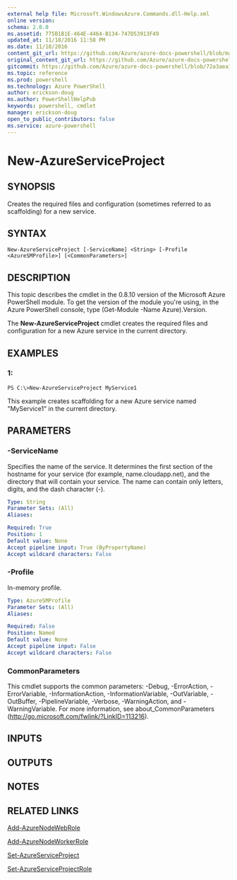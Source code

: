 ```yaml
---
external help file: Microsoft.WindowsAzure.Commands.dll-Help.xml
online version: 
schema: 2.0.0
ms.assetid: 775B1B1E-464E-4464-B134-747D53913F49
updated_at: 11/18/2016 11:58 PM
ms.date: 11/18/2016
content_git_url: https://github.com/Azure/azure-docs-powershell/blob/master/azureps-cmdlets-docs/ServiceManagement/Azure.Compute/v2.1.0/New-AzureServiceProject.md
original_content_git_url: https://github.com/Azure/azure-docs-powershell/blob/master/azureps-cmdlets-docs/ServiceManagement/Azure.Compute/v2.1.0/New-AzureServiceProject.md
gitcommit: https://github.com/Azure/azure-docs-powershell/blob/72a3aea1f1ed5e83ed5c6c8596a219daeabbbe22/azureps-cmdlets-docs/ServiceManagement/Azure.Compute/v2.1.0/New-AzureServiceProject.md
ms.topic: reference
ms.prod: powershell
ms.technology: Azure PowerShell
author: erickson-doug
ms.author: PowerShellHelpPub
keywords: powershell, cmdlet
manager: erickson-doug
open_to_public_contributors: false
ms.service: azure-powershell
---
```


# New-AzureServiceProject

## SYNOPSIS
Creates the required files and configuration (sometimes referred to as scaffolding) for a new service.

## SYNTAX

```
New-AzureServiceProject [-ServiceName] <String> [-Profile <AzureSMProfile>] [<CommonParameters>]
```

## DESCRIPTION
This topic describes the cmdlet in the 0.8.10 version of the Microsoft Azure PowerShell module.
To get the version of the module you're using, in the Azure PowerShell console, type (Get-Module -Name Azure).Version.

The **New-AzureServiceProject** cmdlet creates the required files and configuration for a new Azure service in the current directory.

## EXAMPLES

### 1:
```
PS C:\>New-AzureServiceProject MyService1
```

This example creates scaffolding for a new Azure service named "MyService1" in the current directory.

## PARAMETERS

### -ServiceName
Specifies the name of the service.
It determines the first section of the hostname for your service (for example, name.cloudapp.net), and the directory that will contain your service.
The name can contain only letters, digits, and the dash character (-).

```yaml
Type: String
Parameter Sets: (All)
Aliases: 

Required: True
Position: 1
Default value: None
Accept pipeline input: True (ByPropertyName)
Accept wildcard characters: False
```

### -Profile
In-memory profile.

```yaml
Type: AzureSMProfile
Parameter Sets: (All)
Aliases: 

Required: False
Position: Named
Default value: None
Accept pipeline input: False
Accept wildcard characters: False
```

### CommonParameters
This cmdlet supports the common parameters: -Debug, -ErrorAction, -ErrorVariable, -InformationAction, -InformationVariable, -OutVariable, -OutBuffer, -PipelineVariable, -Verbose, -WarningAction, and -WarningVariable. For more information, see about_CommonParameters (http://go.microsoft.com/fwlink/?LinkID=113216).

## INPUTS

## OUTPUTS

## NOTES

## RELATED LINKS

[Add-AzureNodeWebRole](xref:ServiceManagement/Azure.Compute/v2.1.0/Add-AzureNodeWebRole.md)

[Add-AzureNodeWorkerRole](xref:ServiceManagement/Azure.Compute/v2.1.0/Add-AzureNodeWorkerRole.md)

[Set-AzureServiceProject](xref:ServiceManagement/Azure.Compute/v2.1.0/Set-AzureServiceProject.md)

[Set-AzureServiceProjectRole](xref:ServiceManagement/Azure.Compute/v2.1.0/Set-AzureServiceProjectRole.md)


